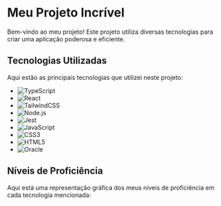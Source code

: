 # Meu Projeto Incrível

Bem-vindo ao meu projeto! Este projeto utiliza diversas tecnologias para criar uma aplicação poderosa e eficiente.

## Tecnologias Utilizadas

Aqui estão as principais tecnologias que utilizei neste projeto:

- ![TypeScript](https://img.shields.io/badge/-TypeScript-007ACC?style=flat-square&logo=typescript&logoColor=white)
- ![React](https://img.shields.io/badge/-React-61DAFB?style=flat-square&logo=react&logoColor=white)
- ![TailwindCSS](https://img.shields.io/badge/-TailwindCSS-38B2AC?style=flat-square&logo=tailwind-css&logoColor=white)
- ![Node.js](https://img.shields.io/badge/-Node.js-339933?style=flat-square&logo=node.js&logoColor=white)
- ![Jest](https://img.shields.io/badge/-Jest-C21325?style=flat-square&logo=jest&logoColor=white)
- ![JavaScript](https://img.shields.io/badge/-JavaScript-F7DF1E?style=flat-square&logo=javascript&logoColor=black)
- ![CSS3](https://img.shields.io/badge/-CSS3-1572B6?style=flat-square&logo=css3&logoColor=white)
- ![HTML5](https://img.shields.io/badge/-HTML5-E34F26?style=flat-square&logo=html5&logoColor=white)
- ![Oracle](https://img.shields.io/badge/-Oracle-F80000?style=flat-square&logo=oracle&logoColor=white)

## Níveis de Proficiência

Aqui está uma representação gráfica dos meus níveis de proficiência em cada tecnologia mencionada:

<div>
  <canvas id="myChart"></canvas>
</div>

<script src="https://cdn.jsdelivr.net/npm/chart.js"></script>

<script>
  const ctx = document.getElementById('myChart');

  new Chart(ctx, {
    type: 'bar',
    data: {
      labels: ['Red', 'Blue', 'Yellow', 'Green', 'Purple', 'Orange'],
      datasets: [{
        label: '# of Votes',
        data: [12, 19, 3, 5, 2, 3],
        borderWidth: 1
      }]
    },
    options: {
      scales: {
        y: {
          beginAtZero: true
        }
      }
    }
  });
</script>
